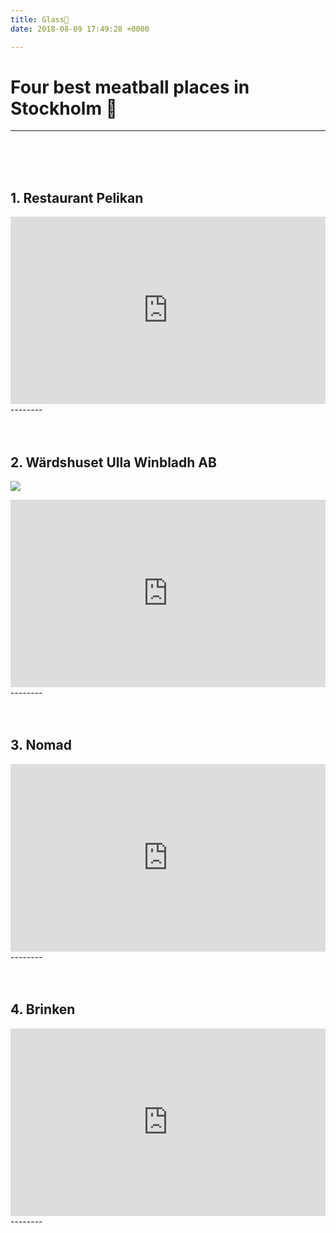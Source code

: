 ```yaml
---
title: Glass🍦
date: 2018-08-09 17:49:28 +0000

---
```

# Four best meatball places in Stockholm 🍦
-------- 
<br>
<br>
<br>

## 1. Restaurant Pelikan
<iframe width=100% height="300" frameborder="0" style="border:0" src="https://www.google.com/maps/embed/v1/place?q=place_id:ChIJrSV1Pfd3X0YRxwhoxSQ-Cug&key=AIzaSyD3Miatf370bzoV9-KeUxODyp2hmCC_foY" allowfullscreen></iframe>
-------- 
<br>
<br>
<br>

## 2. Wärdshuset Ulla Winbladh AB
![](/upload/icecream/icecream2.jpg)
<iframe width=100% height="300" frameborder="0" style="border:0" src="https://www.google.com/maps/embed/v1/place?q=W%C3%A4rdshuset%20Ulla%20Winbladh%20AB&key=AIzaSyD3Miatf370bzoV9-KeUxODyp2hmCC_foY" allowfullscreen></iframe>
-------- 
<br>
<br>
<br>

## 3. Nomad
<iframe width=100% height="300" frameborder="0" style="border:0" src="https://www.google.com/maps/embed/v1/place?q=place_id:ChIJ45ljlmadX0YRqSKnYxV8Q6U&key=AIzaSyD3Miatf370bzoV9-KeUxODyp2hmCC_foY" allowfullscreen></iframe>
-------- 
<br>
<br>
<br>

## 4. Brinken
<iframe width=100% height="300" frameborder="0" style="border:0" src="https://www.google.com/maps/embed/v1/place?q=Brinken&key=AIzaSyD3Miatf370bzoV9-KeUxODyp2hmCC_foY" allowfullscreen></iframe>
-------- 
<br>
<br>
<br>







